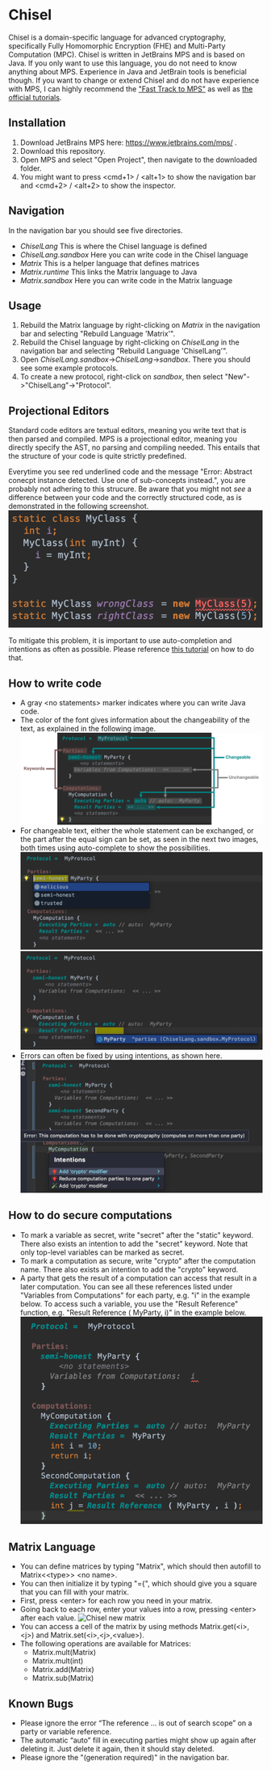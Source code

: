# Chisel
Chisel is a domain-specific language for advanced cryptography, specifically Fully Homomorphic Encryption (FHE) and Multi-Party Computation (MPC). 
Chisel is written in JetBrains MPS and is based on Java. If you only want to use this language, you do not need to know anything about MPS. Experience in Java and JetBrain tools is beneficial though. 
If you want to change or extend Chisel and do not have experience with MPS, I can highly recommend the ["Fast Track to MPS"](https://www.jetbrains.com/help/mps/fast-track-to-mps.html) as well as [the official tutorials](https://www.jetbrains.com/help/mps/mps-tutorials.html).

## Installation
1. Download JetBrains MPS here: https://www.jetbrains.com/mps/ .
2. Download this repository.
3. Open MPS and select "Open Project", then navigate to the downloaded folder.
4. You might want to press \<cmd+1> / \<alt+1> to show the navigation bar and \<cmd+2> / \<alt+2> to show the inspector.

## Navigation
In the navigation bar you should see five directories.
- *ChiselLang* This is where the Chisel language is defined
- *ChiselLang.sandbox* Here you can write code in the Chisel language
- *Matrix* This is a helper language that defines matrices
- *Matrix.runtime* This links the Matrix language to Java
- *Matrix.sandbox* Here you can write code in the Matrix language

## Usage
1. Rebuild the Matrix language by right-clicking on *Matrix* in the navigation bar and selecting "Rebuild Language 'Matrix'".
2. Rebuild the Chisel language by right-clicking on *ChiselLang* in the navigation bar and selecting "Rebuild Language 'ChiselLang'".
3. Open *ChiselLang.sandbox*->*ChiselLang*->*sandbox*. There you should see some example protocols.
4. To create a new protocol, right-click on *sandbox*, then select "New"->"ChiselLang"->"Protocol".

## Projectional Editors
Standard code editors are textual editors, meaning you write text that is then parsed and compiled. 
MPS is a projectional editor, meaning you directly specify the AST, no parsing and compiling needed.
This entails that the structure of your code is quite strictly predefined.

Everytime you see red underlined code and the message "Error: Abstract conecpt instance detected. Use one of sub-concepts instead.", you are probably not adhering to this strucure. 
Be aware that you might not *see* a difference between your code and the correctly structured code, as is demonstrated in the following screenshot.
![Chisel projectional](screenshots/Tutorial/07_projectional.png)

To mitigate this problem, it is important to use auto-completion and intentions as often as possible.
Please reference [this tutorial](https://github.com/MarbleHE/Chisel/blob/master/IntroToJetBrains.md) on how to do that.

## How to write code
- A gray \<no statements> marker indicates where you can write Java code.
- The color of the font gives information about the changeability of the text, as explained in the following image. 
  ![Chisel colors](screenshots/Tutorial/03_Colors_texted.png)
- For changeable text, either  the  whole  statement  can  be exchanged, or the part after the equal sign can be set, as seen in the next two images, both times using auto-complete to show the possibilities.
  ![Chisel changeable a](screenshots/Tutorial/02_a_Changeable.png)
  ![Chisel changeable b](screenshots/Tutorial/02_b_Changeable.png)
- Errors can often be fixed by using intentions, as shown here.
  ![Chisel intentions](screenshots/Tutorial/04_Intentions.png)

## How to do secure computations
- To mark a variable as secret, write "secret" after the "static" keyword. There also exists an intention to add the "secret" keyword. Note that only top-level variables can be marked as secret.
- To mark a computation as secure, write "crypto" after the computation name. There also exists an intention to add the "crypto" keyword.
- A party that gets the result of a computation can access that result in a later computation. You can see all these references listed under "Variables from Computations" for each party, e.g. "i" in the example below. To access such a variable, you use the "Result Reference" function, e.g. "Result Reference ( MyParty, i)" in the example below.
  ![Chisel result ref](screenshots/Tutorial/05_ResultRef.png)
  
## Matrix Language 
- You can define matrices by typing "Matrix", which should then autofill to Matrix\<\<type>> \<no name>.
- You can then initialize it by typing "={", which should give you a square that you can fill with your matrix. 
- First, press \<enter> for each row you need in your matrix.
- Going back to each row, enter your values into a row, pressing \<enter> after each value.
  ![Chisel new matrix](screenshots/Tutorial/06_Matrix.gif)
- You can access a cell of the matrix by using methods Matrix.get(\<i>,\<j>) and Matrix.set(\<i>,\<j>,\<value>).
- The following operations are available for Matrices: 
  - Matrix.mult(Matrix)
  - Matrix.mult(int)
  - Matrix.add(Matrix)
  - Matrix.sub(Matrix)

## Known Bugs
- Please ignore the error “The reference … is out of search scope” on a party or variable reference.
- The automatic “auto” fill in executing parties might show up again after deleting it. Just delete it again, then it should stay deleted.
- Please ignore the "(generation required)" in the navigation bar.

